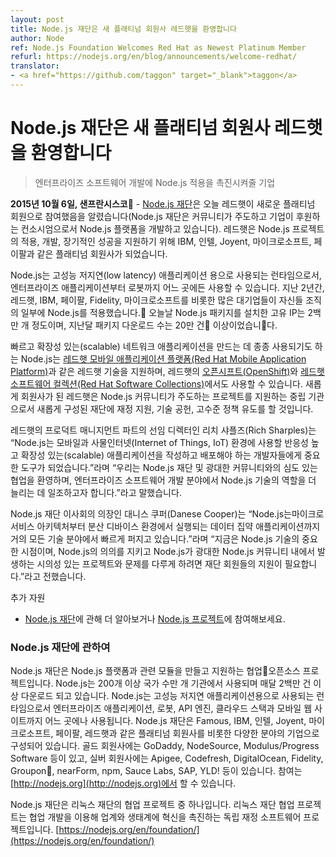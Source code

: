 ```yaml
---
layout: post
title: Node.js 재단은 새 플래티넘 회원사 레드햇을 환영합니다
author: Node
ref: Node.js Foundation Welcomes Red Hat as Newest Platinum Member
refurl: https://nodejs.org/en/blog/announcements/welcome-redhat/
translator:
- <a href="https://github.com/taggon" target="_blank">taggon</a>
---
```


<!--
# Node.js Foundation Welcomes Red Hat as Newest Platinum Member
-->
# Node.js 재단은 새 플래티넘 회원사 레드햇을 환영합니다

<!--
> Company Looks to Accelerate Node.js Adoption for Enterprise Software Development
-->
> 엔터프라이즈 소프트웨어 개발에 ​Node.js 적용을 ​촉진시켜줄 기업

<!--
**SAN FRANCISCO, Oct. 6, 2015** – The [Node.js Foundation](https://nodejs.org/en/foundation/), a community-led and industry-backed consortium to advance the development of the Node.js platform, today announced Red Hat, Inc. has joined the Foundation as a Platinum member. Red Hat joins platinum members, including Famous, IBM, Intel, Joyent, Microsoft and PayPal, to provide support in the adoption, development and long-term success of the Node.js project.
-->
**2015년 10월 6일, 샌프란시스코** - [Node.js 재단](https://nodejs.org/en/foundation/)은 오늘 레드햇이 새로운 플래티넘 회원으로 참여했음을 알렸습니다(Node.js 재단은 커뮤니티가 주도하고 기업이 후원하는 컨소시엄으로서 Node.js 플랫폼을 개발하고 있습니다).
레드햇은 Node.js 프로젝트의 적용, 개발, 장기적인 성공을 지원하기 위해 IBM, 인텔, Joyent, 마이크로소프트, 페이팔과 같은 플래티넘 회원사가 되었습니다.

<!--
Node.js is the runtime of choice for high-performance, low latency applications, powering everything from enterprise applications to robots. Over the last two years, more large enterprises, including Red Hat, IBM, PayPal, Fidelity, and Microsoft, have adopted Node.js as part of their enterprise fabric. Today there are 2 million unique IP addresses installing Node.js packages and more than 2 billion package downloads in the last month.
-->
Node.js는 고성능 저지연(low latency) 애플리케이션 용으로 사용되는 런타임으로서, 엔터프라이즈 애플리케이션부터 로봇까지 어느 곳에든 사용할 수 있습니다. 지난 2년간, 레드햇, IBM, 페이팔, Fidelity, 마이크로소프트를 비롯한 많은 대기업들이 자신들 조직의 일부에 Node.js를 적용했습니다. 오늘날 Node.js 패키지를 설치한 고유 IP는 2백만 개 정도이며, 지난달 패키지 다운로드 수는 20만 건 이상이었습니다.

<!--
Often used for building fast, scalable network applications, Node.js supports Red Hat technologies such as [Red Hat Mobile Application Platform](https://www.redhat.com/en/technologies/mobile/application-platform), and is available in [OpenShift by Red Hat](https://www.openshift.com/) and [Red Hat Software Collections](http://developerblog.redhat.com/tag/software-collections/). As a new member, Red Hat is providing financial support, technical contributions, and high-level policy guidance for the newly formed Foundation that operates as a neutral organization to support the project governed by the Node.js community.
-->
빠르고 확장성 있는(scalable) 네트워크 애플리케이션을 만드는 데 종종 사용되기도 하는 Node.js는 [레드햇 모바일 애플리케이션 플랫폼(Red Hat Mobile Application Platform)](https://www.redhat.com/en/technologies/mobile/application-platform)과 같은 레드햇 기술을 지원하며, 레드햇의 [오픈시프트(OpenShift)](https://www.openshift.com/)와 [레드햇 소프트웨어 컬렉션(Red Hat Software Collections)](http://developerblog.redhat.com/tag/software-collections/)에서도 사용할 수 있습니다. 새롭게 회원사가 된 레드햇은 Node.js 커뮤니티가 주도하는 프로젝트를 지원하는 중립 기관으로서 새롭게 구성된 재단에 재정 지원, 기술 공헌, 고수준 정책 유도를 할 것입니다.

<!--
“Node.js has become an important tool for developers who need to build and deploy a new generation of highly responsive, scalable applications for mobile and Internet of Things (IoT),” said Rich Sharples, senior director, Product Management at Red Hat. “We welcome deeper collaboration with the Node.js Foundation and broader community, and look forward to helping increase the role that the technology plays in enterprise software development.”
-->
레드햇의 프로덕트 매니지먼트 파트의 선임 디렉터인 리치 샤플즈(Rich Sharples)는 “Node.js는 모바일과 사물인터넷(Internet of Things, IoT) 환경에 사용할 반응성 높고 확장성 있는(scalable) 애플리케이션을 작성하고 배포해야 하는 개발자들에게 중요한 도구가 되었습니다.”라며 “우리는 Node.js 재단 및 광대한 커뮤니티와의 심도 있는 협업을 환영하며, 엔터프라이즈 소프트웨어 개발 분야에서 Node.js 기술의 역할을 더 늘리는 데 일조하고자 합니다.”라고 말했습니다.

<!--
“Node.js is exploding in popularity in almost every aspect of technology from microservices architecture to data-intensive applications that run across distributed devices,” said Danese Cooper, Chairperson of the Node.js Foundation Board. “It is a pivotal moment for the technology, and the support of Foundation members is imperative to ensure that Node.js stays relevant and addresses topical projects and problems that are happening within the wider Node.js community.”
-->
Node.js 재단 이사회의 의장인 대니스 쿠퍼(Danese Cooper)는 “Node.js는 ​마이크로서비스 아키텍처부터 분산 디바이스 환경에서 실행되는 데이터 집약 애플리케이션까지 거의 모든 기술 분야에서 빠르게 퍼지고 있습니다.”라며 “지금은 Node.js 기술의 중요한 시점이며, Node.js의 의의를 지키고 Node.js가 광대한 Node.js 커뮤니티 내에서 발생하는 시의성 있는 프로젝트와 문제를 다루게 하려면 재단 회원들의 지원이 필요합니다.”라고 전했습니다.

<!--
Additional Resources
* Learn more about the [Node.js Foundation](https://nodejs.org/en/foundation/) and get involved with [the project](https://nodejs.org/en/get-involved/).
-->
추가 자원
* [Node.js 재단](https://nodejs.org/en/foundation/)에 관해 더 알아보거나 [Node.js 프로젝트](https://nodejs.org/en/get-involved/)에 참여해보세요.

<!--
### About Node.js Foundation
-->
### Node.js 재단에 관하여

<!--
Node.js Foundation is a collaborative open source project dedicated to building and supporting the Node.js platform and other related modules. Node.js is used by tens of thousands of organizations in more than 200 countries and amasses more than 2 million downloads per month. It is the runtime of choice for high-performance, low latency applications, powering everything from enterprise applications, robots, API engines, cloud stacks and mobile websites. The Foundation is made up of a diverse group of companies including Platinum members Famous, IBM, Intel, Joyent, Microsoft, PayPal and Red Hat. Gold members include GoDaddy, NodeSource and Modulus/Progress Software, and Silver members include Apigee, Codefresh, DigitalOcean, Fidelity, Groupon, nearForm, npm, Sauce Labs, SAP, and YLD!. Get involved here: [http://nodejs.org](http://nodejs.org).
-->
Node.js 재단은 Node.js 플랫폼과 관련 모듈을 만들고 지원하는 협업 ​오픈소스 프로젝트입니다. Node.js는 200개 이상 국가 수만 개 기관에서 사용되며 매달 2백만 건 이상 다운로드 되고 있습니다. Node.js는 고성능 저지연 애플리케이션용으로 사용되는 런타임으로서 엔터프라이즈 애플리케이션, 로봇, API 엔진, 클라우드 스택과 모바일 웹 사이트까지 어느 곳에나 사용됩니다. Node.js 재단은 Famous, IBM, 인텔, Joyent, 마이크로소프트, 페이팔, 레드햇과 같은 플래티넘 회원사를 비롯한 다양한 분야의 기업으로 구성되어 있습니다. 골드 회원사에는 GoDaddy, NodeSource, Modulus/Progress Software 등이 있고, 실버 회원사에는 Apigee, Codefresh, DigitalOcean, Fidelity, Groupon, nearForm, npm, Sauce Labs, SAP, YLD! 등이 있습니다. 참여는 [http://nodejs.org](http://nodejs.org)에서 할 수 있습니다.

<!--
The Node.js Foundation is a Collaborative Project at The Linux Foundation. Linux Foundation Collaborative Projects are independently funded software projects that harness the power of collaborative development to fuel innovation across industries and ecosystems. [https://nodejs.org/en/foundation/](https://nodejs.org/en/foundation/)
-->
Node.js 재단은 리눅스 재단의 협업 프로젝트 중 하나입니다. 리눅스 재단 협업 프로젝트는 협업 개발을 이용해 업계와 생태계에 혁신을 촉진하는 독립 재정 소프트웨어 프로젝트입니다. [https://nodejs.org/en/foundation/](https://nodejs.org/en/foundation/)
